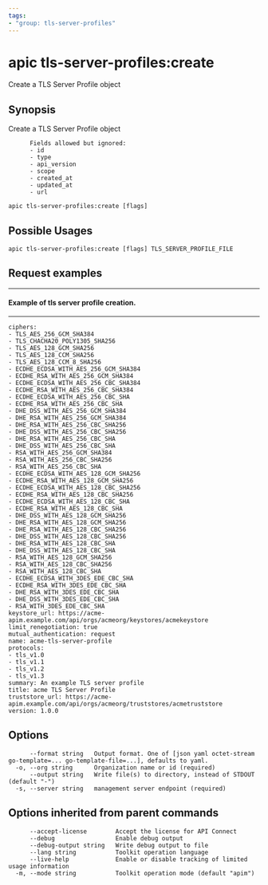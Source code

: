 ```yaml
---
tags:
- "group: tls-server-profiles"
---
```

# apic tls-server-profiles:create

Create a TLS Server Profile object

## Synopsis

Create a TLS Server Profile object
          
          Fields allowed but ignored:
          - id
          - type
          - api_version
          - scope
          - created_at
          - updated_at
          - url

```
apic tls-server-profiles:create [flags]
```

## Possible Usages

```
apic tls-server-profiles:create [flags] TLS_SERVER_PROFILE_FILE
```

## Request examples

--------------------------------------------
#### Example of tls server profile creation.
--------------------------------------------

```
ciphers:
- TLS_AES_256_GCM_SHA384
- TLS_CHACHA20_POLY1305_SHA256
- TLS_AES_128_GCM_SHA256
- TLS_AES_128_CCM_SHA256
- TLS_AES_128_CCM_8_SHA256
- ECDHE_ECDSA_WITH_AES_256_GCM_SHA384
- ECDHE_RSA_WITH_AES_256_GCM_SHA384
- ECDHE_ECDSA_WITH_AES_256_CBC_SHA384
- ECDHE_RSA_WITH_AES_256_CBC_SHA384
- ECDHE_ECDSA_WITH_AES_256_CBC_SHA
- ECDHE_RSA_WITH_AES_256_CBC_SHA
- DHE_DSS_WITH_AES_256_GCM_SHA384
- DHE_RSA_WITH_AES_256_GCM_SHA384
- DHE_RSA_WITH_AES_256_CBC_SHA256
- DHE_DSS_WITH_AES_256_CBC_SHA256
- DHE_RSA_WITH_AES_256_CBC_SHA
- DHE_DSS_WITH_AES_256_CBC_SHA
- RSA_WITH_AES_256_GCM_SHA384
- RSA_WITH_AES_256_CBC_SHA256
- RSA_WITH_AES_256_CBC_SHA
- ECDHE_ECDSA_WITH_AES_128_GCM_SHA256
- ECDHE_RSA_WITH_AES_128_GCM_SHA256
- ECDHE_ECDSA_WITH_AES_128_CBC_SHA256
- ECDHE_RSA_WITH_AES_128_CBC_SHA256
- ECDHE_ECDSA_WITH_AES_128_CBC_SHA
- ECDHE_RSA_WITH_AES_128_CBC_SHA
- DHE_DSS_WITH_AES_128_GCM_SHA256
- DHE_RSA_WITH_AES_128_GCM_SHA256
- DHE_RSA_WITH_AES_128_CBC_SHA256
- DHE_DSS_WITH_AES_128_CBC_SHA256
- DHE_RSA_WITH_AES_128_CBC_SHA
- DHE_DSS_WITH_AES_128_CBC_SHA
- RSA_WITH_AES_128_GCM_SHA256
- RSA_WITH_AES_128_CBC_SHA256
- RSA_WITH_AES_128_CBC_SHA
- ECDHE_ECDSA_WITH_3DES_EDE_CBC_SHA
- ECDHE_RSA_WITH_3DES_EDE_CBC_SHA
- DHE_RSA_WITH_3DES_EDE_CBC_SHA
- DHE_DSS_WITH_3DES_EDE_CBC_SHA
- RSA_WITH_3DES_EDE_CBC_SHA
keystore_url: https://acme-apim.example.com/api/orgs/acmeorg/keystores/acmekeystore
limit_renegotiation: true
mutual_authentication: request
name: acme-tls-server-profile
protocols:
- tls_v1.0
- tls_v1.1
- tls_v1.2
- tls_v1.3
summary: An example TLS server profile
title: acme TLS Server Profile
truststore_url: https://acme-apim.example.com/api/orgs/acmeorg/truststores/acmetruststore
version: 1.0.0
```

## Options

```
      --format string   Output format. One of [json yaml octet-stream go-template=... go-template-file=...], defaults to yaml.
  -o, --org string      Organization name or id (required)
      --output string   Write file(s) to directory, instead of STDOUT (default "-")
  -s, --server string   management server endpoint (required)
```

## Options inherited from parent commands

```
      --accept-license        Accept the license for API Connect
      --debug                 Enable debug output
      --debug-output string   Write debug output to file
      --lang string           Toolkit operation language
      --live-help             Enable or disable tracking of limited usage information
  -m, --mode string           Toolkit operation mode (default "apim")
```
